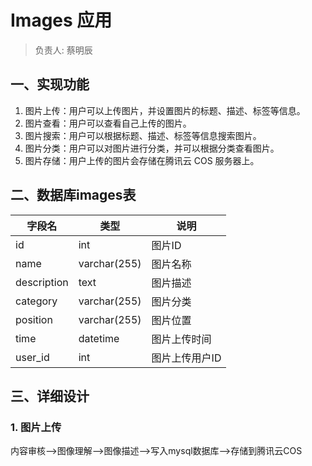 # Images 应用

> 负责人: 蔡明辰

## 一、实现功能

1. 图片上传：用户可以上传图片，并设置图片的标题、描述、标签等信息。
2. 图片查看：用户可以查看自己上传的图片。
3. 图片搜索：用户可以根据标题、描述、标签等信息搜索图片。
4. 图片分类：用户可以对图片进行分类，并可以根据分类查看图片。
5. 图片存储：用户上传的图片会存储在腾讯云 COS 服务器上。

## 二、数据库images表

| 字段名 | 类型 | 说明 |
| --- | --- | --- |
| id | int | 图片ID |
| name | varchar(255) | 图片名称 |
| description | text | 图片描述 |
| category | varchar(255) | 图片分类 |
| position | varchar(255) | 图片位置 |
| time | datetime | 图片上传时间 |
| user_id | int | 图片上传用户ID |

## 三、详细设计

### 1. 图片上传

内容审核-->图像理解-->图像描述-->写入mysql数据库-->存储到腾讯云COS
